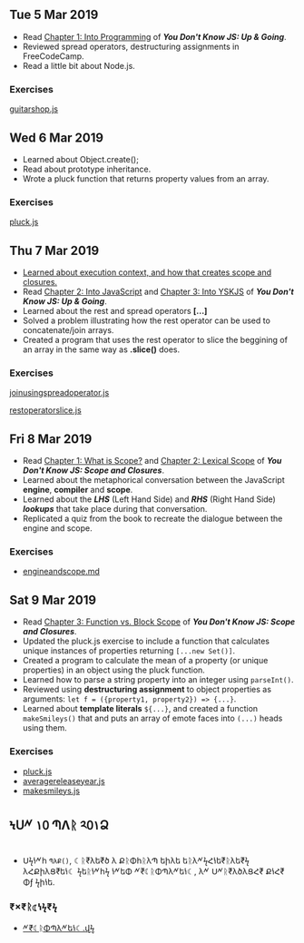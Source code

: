 ## Tue 5 Mar 2019

- Read [Chapter 1: Into Programming](https://github.com/getify/You-Dont-Know-JS/blob/master/up%20%26%20going/ch1.md) of **_You Don't Know JS: Up & Going_**.
- Reviewed spread operators, destructuring assignments in FreeCodeCamp.
- Read a little bit about Node.js.

### Exercises

[guitarshop.js](exercises/guitarshop.js)

## Wed 6 Mar 2019

- Learned about Object.create();
- Read about prototype inheritance.
- Wrote a pluck function that returns property values from an array.

### Exercises

[pluck.js](exercises/pluck.js)

## Thu 7 Mar 2019

- [Learned about execution context, and how that creates scope and closures.](https://www.youtube.com/watch?v=Nt-qa_LlUH0)
- Read [Chapter 2: Into JavaScript](https://github.com/getify/You-Dont-Know-JS/blob/master/up%20%26%20going/ch2.md) and [Chapter 3: Into YSKJS](https://github.com/getify/You-Dont-Know-JS/blob/master/up%20%26%20going/ch3.md) of **_You Don't Know JS: Up & Going_**.
- Learned about the rest and spread operators **[...]**
- Solved a problem illustrating how the rest operator can be used to concatenate/join arrays.
- Created a program that uses the rest operator to slice the beggining of an array in the same way as **.slice()** does.

### Exercises

[joinusingspreadoperator.js](exercises/joinusingspreadoperator.js)

[restoperatorslice.js](exercises/restoperatorslice.js)

## Fri 8 Mar 2019

- Read [Chapter 1: What is Scope?](https://github.com/getify/You-Dont-Know-JS/blob/master/scope%20%26%20closures/ch1.md) and [Chapter 2: Lexical Scope](https://github.com/getify/You-Dont-Know-JS/blob/master/scope%20%26%20closures/ch2.md) of **_You Don't Know JS: Scope and Closures_**.
- Learned about the metaphorical conversation between the JavaScript **engine**, **compiler** and **scope**.
- Learned about the **_LHS_** (Left Hand Side) and **_RHS_** (Right Hand Side) **_lookups_** that take place during that conversation.
- Replicated a quiz from the book to recreate the dialogue between the engine and scope.

### Exercises

- [engineandscope.md](exercises/engineandscope.md)

## Sat 9 Mar 2019

- Read [Chapter 3: Function vs. Block Scope](https://github.com/getify/You-Dont-Know-JS/blob/master/scope%20%26%20closures/ch3.md) of **_You Don't Know JS: Scope and Closures_**.
- Updated the pluck.js exercise to include a function that calculates unique instances of properties returning `[...new Set()]`.
- Created a program to calculate the mean of a property (or unique properties) in an object using the pluck function.
- Learned how to parse a string property into an integer using `parseInt()`.
- Reviewed using **destructuring assignment** to object properties as arguments: `let f = ({property1, property2}) => {...}`.
- Learned about **template literals** `${...}`, and created a function `makeSmileys()` that and puts an array of emote faces into `(...)` heads using them.

### Exercises

- [pluck.js](exercises/pluck.js)
- [averagereleaseyear.js](exercises/averagereleaseyear.js)
- [makesmileys.js](exercises/makesmileys.js)

## ϞՍ𐊏 ۱᠐ ՊΛᚱ ༢᠐۱Ձ

- Սϟꝇ𐊏հ `ՊλՔ()`, ☾ᚱ₹λե₹ծ λ ՔᚱΦհᚱλՊ եիλե եᚱλ𐊏ϟՀꝇե₹ᚱλե₹ϟ λՀՔիλՑ₹եꝇ☾ ϟեᚱꝇ𐊏հϟ ꝇ𐊏եΦ 𐊏₹☾ᚱΦՊλ𐊏եꝇ☾, λ𐊏 Ս𐊏ᚱ₹λծλՑՀ₹ ՔꝇՀ₹ Φƒ ϟիꝇե.

### ₹×₹ᚱ☾ꝇϟ₹ϟ

- [𐊏₹☾ᚱΦՊλ𐊏եꝇ☾.վϟ](exercises/necromantic.js)

<!--
## Date

-
-
-
-

[link](url)

### Exercises

- [exercise.js](exercises/path) -->
